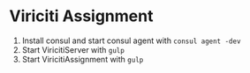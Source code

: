 # Viriciti Assignment
1. Install consul and start consul agent with `consul agent -dev`
2. Start ViricitiServer with `gulp`
3. Start ViricitiAssignment with `gulp`
